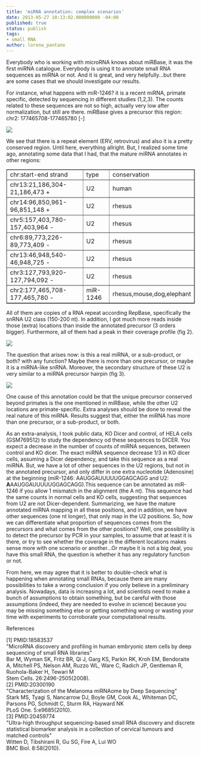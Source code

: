 ```yaml
---
title: 'miRNA annotation: complex scenarios'
date: 2013-05-27 10:13:02.000000000 -04:00
published: true
status: publish
tags:
- small RNA
author: lorena_pantano
---
```


Everybody who is working with microRNA knows about miRBase, it was the first miRNA catalogue. Everybody is using it to annotate small RNA sequences as miRNA or not. And it is great, and very helpfully...but there are some cases that we should investigate our results.

For instance, what happens with miR-1246? it is a recent miRNA, primate specific, detected by sequencing in different studies (1,2,3). The counts related to these sequences are not so high, actually very low after normalization, but still are there. miRBase gives a precursor this region: chr2: 177465708-177465780 [-]

![](../images/mir1246.png)

We see that there is a repeat element (ERV, retrovirus) and also it is a pretty conserved region. Until here, everything allright. But, I realized some time ago, annotating some data that I had, that the mature miRNA annotates in other regions:

<table border="1">

<tbody>

<tr>

<td>chr:start-end strand</td>

<td>type</td>

<td>conservation</td></tr>

<tr><td>chr13:21,186,304-21,186,473 +</td>

<td>U2</td>

<td>human</td></tr>

<tr><td>chr14:96,850,961-96,851,148 +</td>

<td>U2</td>

<td>rhesus</td></tr>

<tr><td>chr5:157,403,780-157,403,964 -</td>

<td>U2</td>

<td>rhesus</td></tr>

<tr><td>chr6:89,773,226-89,773,409 -</td>

<td>U2</td>

<td>rhesus</td></tr>

<tr><td>chr13:46,948,540-46,948,725 -</td>

<td>U2</td>

<td>rhesus</td></tr>

<tr><td>chr3:127,793,920-127,794,092 -</td>

<td>U2</td>

<td>rhesus</td></tr>

<tr><td>chr2:177,465,708-177,465,780 -</td>

<td>miR-1246</td>

<td>rhesus,mouse,dog,elephant</td>

</tr>

</tbody>

</table>

All of them are copies of a RNA repeat according RepBase, specifically the snRNA U2 class (150-200 nt). In addition, I got much more reads inside those (extra) locations than inside the annotated precursor (3 orders bigger). Furthermore, all of them had a peak in their coverage profile (fig 2).

![](../images/u2-3.png)

The question that arises now: is this a real miRNA, or a sub-product, or both? with any function? Maybe there is more than one precursor, or maybe it is a miRNA-like snRNA. Moreover, the secondary structure of these U2 is very similar to a miRNA precursor hairpin (fig 3).

![](../images/u2-ss-strand.png)

One cause of this annotation could be that the unique precursor conserved beyond primates is the one mentioned in miRBase, while the other U2 locations are primate-specific. Extra analyses should be done to reveal the real nature of this miRNA. Results suggest that, either the miRNA has more than one precursor, or a sub-product, or both.

As an extra-analysis, I took public data, KO Dicer and control, of HELA cells (GSM769512) to study the dependency od these sequences to DICER. You expect a decrease in the number of counts of miRNA sequences, between control and KO dicer. The exact miRNA sequence decrease 1/3 in KO dicer cells, assuming a Dicer dependency, and take this sequence as a real miRNA. But, we have a lot of other sequences in the U2 regions, but not in the annotated precursor, and only differ in one extra nucleotide (Adenosine) at the beginning (miR-1246: AAUGGAUUUUUGGAGCAGG and U2: **A**AAUGGAUUUUUGGAGCAGG).This sequence can be annotated as miR-1246 if you allow 1 mismatch in the alignment (the A nt). This sequence had the same counts in normal cells and KO cells, suggesting that sequences from U2 are not Dicer-dependent. Summarizing, we have the mature annotated miRNA mapping in all these positions, and in addition, we have other sequences (one nt longer), that only map in the U2 positions. So, how we can differentiate what proportion of sequences comes from the precursors and what comes from the other positions? Well, one possibility is to detect the precursor by PCR in your samples, to assume that at least it is there, or try to see whether the coverage in the different locations makes sense more with one scenario or another...Or maybe it is not a big deal, you have this small RNA, the question is whether it has any regulatory function or not.

From here, we may agree that it is better to double-check what is happening when annotating small RNAs, because there are many possibilities to take a wrong conclusion if you only believe in a preliminary analysis. Nowadays, data is increasing a lot, and scientists need to make a bunch of assumptions to obtain something, but be careful with those assumptions (indeed, they are needed to evolve in science) because you may be missing something else or getting something wrong or wasting your time with experiments to corroborate your computational results.

References

[1] PMID:18583537  
"MicroRNA discovery and profiling in human embryonic stem cells by deep sequencing of small RNA libraries"  
Bar M, Wyman SK, Fritz BR, Qi J, Garg KS, Parkin RK, Kroh EM, Bendoraite A, Mitchell PS, Nelson AM, Ruzzo WL, Ware C, Radich JP, Gentleman R, Ruohola-Baker H, Tewari M  
Stem Cells. 26:2496-2505(2008).  
[2] PMID:20300190  
"Characterization of the Melanoma miRNAome by Deep Sequencing"  
Stark MS, Tyagi S, Nancarrow DJ, Boyle GM, Cook AL, Whiteman DC, Parsons PG, Schmidt C, Sturm RA, Hayward NK  
PLoS One. 5:e9685(2010).  
[3] PMID:20459774  
"Ultra-high throughput sequencing-based small RNA discovery and discrete statistical biomarker analysis in a collection of cervical tumours and matched controls"  
Witten D, Tibshirani R, Gu SG, Fire A, Lui WO  
BMC Biol. 8:58(2010).
